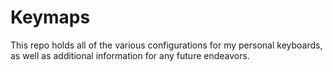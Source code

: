 # Keymaps

This repo holds all of the various configurations for my personal keyboards, as well as additional information for any future endeavors.
